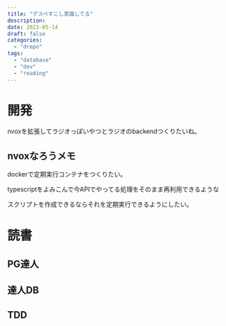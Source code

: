 ```yaml
---
title: "デスペすこし意識してる"
description:
date: 2023-05-14
draft: false
categories:
  - "drepo"
tags:
  - "database"
  - "dev"
  - "reading"
---
```


# 開発

nvoxを拡張してラジオっぽいやつとラジオのbackendつくりたいね。

## nvoxなろうメモ

dockerで定期実行コンテナをつくりたい。

typescriptをよみこんで今APIでやってる処理をそのまま再利用できるような

スクリプトを作成できるならそれを定期実行できるようにしたい。

# 読書

## PG達人
## 達人DB
## TDD
